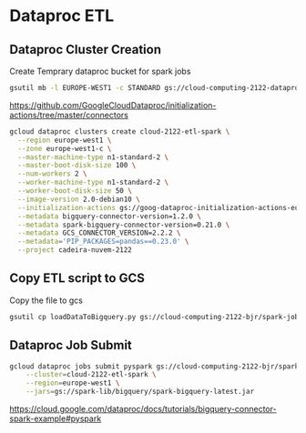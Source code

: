 # Dataproc ETL

## Dataproc Cluster Creation

Create Temprary dataproc bucket for spark jobs

```bash
gsutil mb -l EUROPE-WEST1 -c STANDARD gs://cloud-computing-2122-dataproc-temp
```

https://github.com/GoogleCloudDataproc/initialization-actions/tree/master/connectors

```bash
gcloud dataproc clusters create cloud-2122-etl-spark \
  --region europe-west1 \
  --zone europe-west1-c \
  --master-machine-type n1-standard-2 \
  --master-boot-disk-size 100 \
  --num-workers 2 \
  --worker-machine-type n1-standard-2 \
  --worker-boot-disk-size 50 \
  --image-version 2.0-debian10 \
  --initialization-actions gs://goog-dataproc-initialization-actions-europe-west1/connectors/connectors.sh \
  --metadata bigquery-connector-version=1.2.0 \
  --metadata spark-bigquery-connector-version=0.21.0 \
  --metadata GCS_CONNECTOR_VERSION=2.2.2 \
  --metadata='PIP_PACKAGES=pandas==0.23.0' \
  --project cadeira-nuvem-2122
```

## Copy ETL script to GCS

Copy the file to gcs

```bash
gsutil cp loadDataToBigquery.py gs://cloud-computing-2122-bjr/spark-jobs/
```
## Dataproc Job Submit


```bash
gcloud dataproc jobs submit pyspark gs://cloud-computing-2122-bjr/spark-jobs/loadDataToBigquery.py \
    --cluster=cloud-2122-etl-spark \
    --region=europe-west1 \
    --jars=gs://spark-lib/bigquery/spark-bigquery-latest.jar
```

https://cloud.google.com/dataproc/docs/tutorials/bigquery-connector-spark-example#pyspark